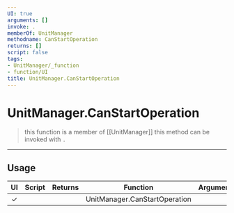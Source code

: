 ```yaml
---
UI: true
arguments: []
invoke: .
memberOf: UnitManager
methodname: CanStartOperation
returns: []
script: false
tags:
- UnitManager/_function
- function/UI
title: UnitManager.CanStartOperation
---
```

# UnitManager.CanStartOperation
> this function is a member of [[UnitManager]]
> this method can be invoked with `.`
-----
## Usage
|  UI | Script | Returns | Function | Arguments |
|:---:|:------:|-------:|:--------:|:---------|
|✓| ||UnitManager.CanStartOperation||
